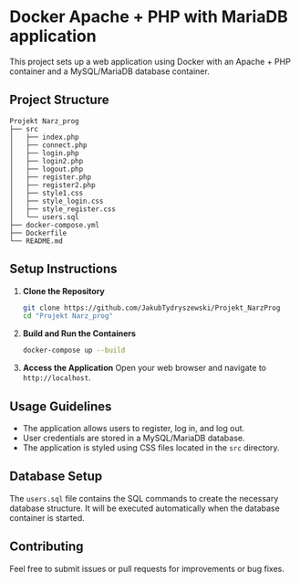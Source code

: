 # Docker Apache + PHP with MariaDB application

This project sets up a web application using Docker with an Apache + PHP container and a MySQL/MariaDB database container.

## Project Structure

```
Projekt Narz_prog
├── src
│   ├── index.php
│   ├── connect.php
│   ├── login.php
│   ├── login2.php
│   ├── logout.php
│   ├── register.php
│   ├── register2.php
│   ├── style1.css
│   ├── style_login.css
│   ├── style_register.css
│   └── users.sql
├── docker-compose.yml
├── Dockerfile
└── README.md
```

## Setup Instructions

1. **Clone the Repository**
   ```bash
   git clone https://github.com/JakubTydryszewski/Projekt_NarzProg
   cd "Projekt Narz_prog"
   ```

2. **Build and Run the Containers**
   ```bash
   docker-compose up --build
   ```

3. **Access the Application**
   Open your web browser and navigate to `http://localhost`.

## Usage Guidelines

- The application allows users to register, log in, and log out.
- User credentials are stored in a MySQL/MariaDB database.
- The application is styled using CSS files located in the `src` directory.

## Database Setup

The `users.sql` file contains the SQL commands to create the necessary database structure. It will be executed automatically when the database container is started.

## Contributing

Feel free to submit issues or pull requests for improvements or bug fixes.